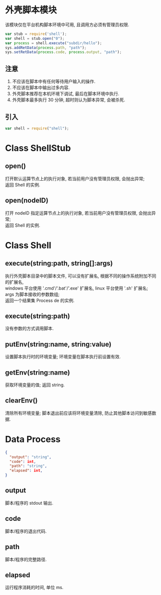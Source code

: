 # 外壳脚本模块

该模块仅在平台机构脚本环境中可用, 且调用方必须有管理员权限.

```javascript
var stub = require('shell');
var shell = stub.open("0");
var process = shell.execute("subdir/hello");
sys.addRetData(process.path, "path");
sys.setRetData(process.code, process.output, "path");
```

## 注意

1. 不应该在脚本中有任何等待用户输入的操作.
3. 不应该在脚本中输出过多内容.
4. 外壳脚本推荐在本机环境下调试, 最后在脚本环境中执行.
5. 外壳脚本最多执行 30 分钟, 超时则认为脚本异常, 会被杀死.


## 引入

```javascript
var shell = require("shell");
```


# Class ShellStub


## open()

打开默认运算节点上的执行对象, 若当前用户没有管理员权限, 会抛出异常;  
返回 Shell 的实例.


## open(nodeID)

打开 nodeID 指定运算节点上的执行对象, 若当前用户没有管理员权限, 会抛出异常;  
返回 Shell 的实例.


# Class Shell


## execute(string:path, string[]:args)

执行外壳脚本目录中的脚本文件, 可以没有扩展名, 根据不同的操作系统附加不同的扩展名,  
windows 平台使用 '.cmd'/'.bat'/'.exe' 扩展名, linux 平台使用 '.sh' 扩展名;  
args 为脚本接收的参数数组;  
返回一个结果集 Process de 的实例.


## execute(string:path)

没有参数的方式调用脚本.


## putEnv(string:name, string:value)

设置脚本执行时的环境变量; 环境变量在脚本执行前设置有效.


## getEnv(string:name)

获取环境变量的值; 返回 string.


## clearEnv()

清除所有环境变量; 
脚本退出前应该将环境变量清除, 防止其他脚本访问到敏感数据.


# Data Process

```JSON
{
  "output": "string",
  "code": int,
  "path": "string",
  "elapsed": int,
}
```

## output

脚本/程序的 stdout 输出.

## code

脚本/程序的退出代码.

## path

脚本/程序的完整路径.

## elapsed

运行程序消耗的时间, 单位 ms.